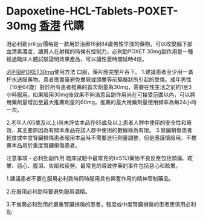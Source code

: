 # Dapoxetine-HCL-Tablets-POXET-30mg  [香港](https://haircores.com/)   代購


港必利勁priligy價格是一款用於治療16到84歲男性早洩的藥物，可以改變腦下部血清素濃度，讓男人在射精的時候有控制力，必利勁POXET 30mg副作用是一種經過臨床人體試驗證明效果產品，可以讓性愛時間延時4倍。

[必利勁POXET30mg](https://haircores.com/product/dapoxetine-hcl-tablets-%e5%bf%85%e5%88%a9%e5%8b%81poxet-30mg/)使用方法
口服，藥片應完整片吞下。
1.建議患者至少用一滿杯水送服藥物。患者應盡量避免暈厥或頭暈等前驅癥狀所引起的受傷。成年男性（18至64歲）對於所有患者推薦的首次劑量為30mg，需要在性生活之前約1至3小時服用。如果服用30mg後效果不夠滿意且副作用尚在可接受范圍以內，可以將用藥劑量增加至最大推薦劑量的60mg。推薦的最大用藥劑量使用頻率為每24小時一次。

2.老年人(65歲及以上)尚未評估本品在65歲及以上患者人群中使用的安全性和療效，其主要原因為有關本產品在該人群中使用的數據極為有限。
3.腎臟損傷患者輕度或中度腎臟損傷患者服用本品時不需要進行劑量調整，但是應謹慎服用。不推薦本品用於重度腎臟損傷患者。

注意事項・必利勁副作用
臨床試驗中最常見的(≥5%)藥物不良反應包括頭痛、眩暈、惡心、腹瀉、失眠和疲勞。最常見的導致停藥的事件包括惡心和眩暈。

1.建議患者不要在服用必利勁時同時服用具有興奮作用的精神管制藥品。

2.在服用必利勁時要避免服用酒精。

3.不推薦必利勁用於嚴重腎臟損傷的患者，輕度或中度腎臟損傷的患者應慎用必利勁
